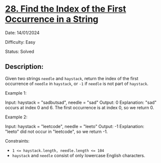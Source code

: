 # [28\. Find the Index of the First Occurrence in a String](https://leetcode.com/problems/find-the-index-of-the-first-occurrence-in-a-string/)

Date: 14/01/2024

Difficulty: Easy

Status: Solved

## Description:

Given two strings `needle` and `haystack`, return the index of the first occurrence of `needle` in `haystack`, or `-1` if `needle` is not part of `haystack`.

Example 1:

Input: haystack = "sadbutsad", needle = "sad"
Output: 0
Explanation: "sad" occurs at index 0 and 6.
The first occurrence is at index 0, so we return 0.

Example 2:

Input: haystack = "leetcode", needle = "leeto"
Output: -1
Explanation: "leeto" did not occur in "leetcode", so we return -1.

Constraints:

-   `1 <= haystack.length, needle.length <= 104`
-   `haystack` and `needle` consist of only lowercase English characters.